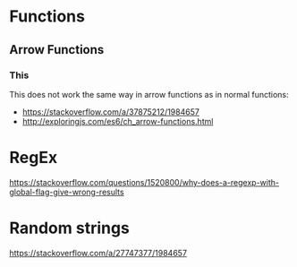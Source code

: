 # Functions
## Arrow Functions
### This
This does not work the same way in arrow functions as in normal functions:
- https://stackoverflow.com/a/37875212/1984657
- http://exploringjs.com/es6/ch_arrow-functions.html

# RegEx

https://stackoverflow.com/questions/1520800/why-does-a-regexp-with-global-flag-give-wrong-results


# Random strings
https://stackoverflow.com/a/27747377/1984657
